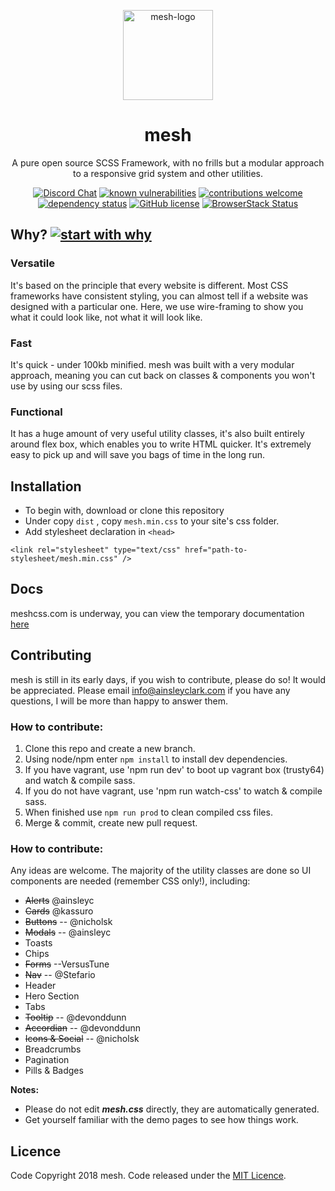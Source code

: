 <p align="center">
  <a href="https://www.meshcss.com">
    <img alt="mesh-logo" src="https://www.meshcss.com/assets/img/meshlogo.svg" width="144">
  </a>
</p>

<h1 align="center">
  mesh
</h1>

<p align="center">
  A pure open source SCSS Framework, with no frills but a modular approach to a responsive grid system and other utilities.
</p>


<center>

[![Discord Chat](https://img.shields.io/discord/308323056592486420.svg)](https://discord.gg/geBW7CN) 
[![known vulnerabilities](https://snyk.io/test/github/ainsleyclark/mesh/badge.svg?targetFile=package.json)](https://snyk.io/test/github/ainsleyclark/mesh?targetFile=package.json)
[![contributions welcome](https://img.shields.io/badge/contributions-welcome-brightgreen.svg?style=flat)](https://github.com/dwyl/esta/issues)
[![dependency status](https://david-dm.org/ainsleyclark/mesh.svg)](https://david-dm.org/ainsleyclark/mesh)
[![GitHub license](https://img.shields.io/badge/license-MIT-blue.svg?style=flat-square)](https://github.com/ainsleyclark/mesh/) 
[![BrowserStack Status](https://www.browserstack.com/automate/badge.svg?badge_key=<badge_key>)](https://www.browserstack.com/automate/public-build/<badge_key>)

</center>


## Why? [![start with why](https://img.shields.io/badge/start%20with-why%3F-brightgreen.svg?style=flat)](http://www.ted.com/talks/simon_sinek_how_great_leaders_inspire_action)

### Versatile
It's based on the principle that every website is different. Most CSS frameworks have consistent styling, you can almost tell if a website was designed with a particular one. Here, we use wire-framing to show you what it could look like, not what it will look like.

### Fast
It's quick - under 100kb minified. mesh was built with a very modular approach, meaning you can cut back on classes & components you won't use by using our scss files.

### Functional
It has a huge amount of very useful utility classes, it's also built entirely around flex box, which enables you to write HTML quicker. It's extremely easy to pick up and will save you bags of time in the long run.

##  Installation

- To begin with, download or clone this repository 
- Under copy `dist` , copy `mesh.min.css` to your site's css folder.
- Add stylesheet declaration in `<head>`

```
<link rel="stylesheet" type="text/css" href="path-to-stylesheet/mesh.min.css" />
```

##  Docs

meshcss.com is underway, you can view the temporary documentation [here](DOCUMENTATION.md)

##  Contributing 

mesh is still in its early days, if you wish to contribute, please do so! It would be appreciated. 
Please email info@ainsleyclark.com if you have any questions, I will be more than happy to answer them. 

### How to contribute:
1. Clone this repo and create a new branch.
2. Using node/npm enter `npm install` to install dev dependencies.
3. If you have vagrant, use 'npm run dev' to boot up vagrant box (trusty64) and watch & compile sass.
4. If you do not have vagrant, use 'npm run watch-css' to watch & compile sass.
4. When finished use `npm run prod` to clean compiled css files. 
5. Merge & commit, create new pull request.

### How to contribute:
Any ideas are welcome. The majority of the utility classes are done so UI components are needed (remember CSS only!), including: 
- ~~Alerts~~ @ainsleyc
- ~~Cards~~ @kassuro
- ~~Buttons~~ -- @nicholsk 
- ~~Modals~~ -- @ainsleyc
- Toasts
- Chips
- ~~Forms~~ --VersusTune
- ~~Nav~~ -- @Stefario
- Header
- Hero Section
- Tabs
- ~~Tooltip~~ -- @devonddunn
- ~~Accordian~~ -- @devonddunn
- ~~Icons & Social~~ -- @nicholsk
- Breadcrumbs
- Pagination
- Pills & Badges

**Notes:**
- Please do not edit ***mesh.css*** directly, they are automatically generated. 
- Get yourself familiar with the demo pages to see how things work. 


## Licence
Code Copyright 2018 mesh. Code released under the [MIT Licence](LICENCE).

